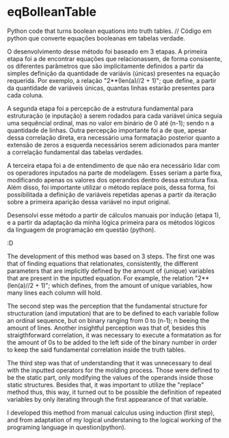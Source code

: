 # eqBolleanTable

Python code that turns boolean equations into truth tables. // Código em python que converte equações booleanas em tabelas verdade.

O desenvolvimento desse método foi baseado em 3 etapas. A primeira etapa foi a de encontrar equações que relacionassem, de forma consisente, os diferentes parâmetros que são implicitamente definidos a partir da simples definição da quantidade de variávis (únicas) presentes na equação requerida. Por exemplo, a relação "2**(len(a)//2 + 1)"; que define, a partir da quantidade de variáveis únicas, quantas linhas estarão presentes para cada coluna.

A segunda etapa foi a percepcão de a estrutura fundamental para estruturação (e inputação) a serem rodados para cada variável única seguia uma sequêncial ordinal, mas no valor em binário de 0 até (n-1); sendo n a quantidade de linhas. Outra percepção importante foi a de que, apesar dessa correlação direta, era necessário uma formatação posterior quanto a extensão de zeros a esquerda necessários serem adicionados para manter a correlação fundamental das tabelas verdades.

A terceira etapa foi a de entendimento de que não era necessário lidar com os operadores inputados na parte de modelagem. Esses seriam a parte fixa, modificando apenas os valores dos operandos dentro dessa estrutura fixa. Além disso, foi importante utilizar o método replace pois, dessa forma, foi possibilitada a definição de variáveis repetidas apenas a partir da iteração sobre a primeira aparição dessa variável no input original.

Desensolvi esse método a partir de cálculos manuais por indução (etapa 1), e a partir da adaptação da minha lógica primeira para os métodos lógicos da linguagem de programação em questão (python).

:D

The development of this method was based on 3 steps. The first one was that of finding equations that relationates, consistently, the different parameters that are implicitly defined by the amount of (unique) variables that are present in the inputted equation. For example, the relation "2**(len(a)//2 + 1)"; which defines, from the amount of unique variables, how many lines each column will hold.

The second step was the perception that the fundamental structure for structuration (and imputation) that are to be defined to each variable follow an ordinal sequence, but on binary ranging from 0 to (n-1); n beeing the amount of lines. Another insightful perception was that of, besides this straigthforward correlation, it was necessary to execute a formatation as for the amount of 0s to be added to the left side of the binary number in order to keep the said fundamental correlation inside the truth tables.

The third step was that of understanding that it was unnecessary to deal with the inputted operators for the molding process. Those were defined to be the static part, only modifying the values of the operands inside those static structures. Besides that, it was important to utilize the "replace" method thus, this way, it turned out to be possible the definition of repeated variables by only iterating through the first appearance of that variable.

I developed this method from manual calculus using induction (first step), and from adaptation of my logical understaning to the logical working of the programing language in question(python).
